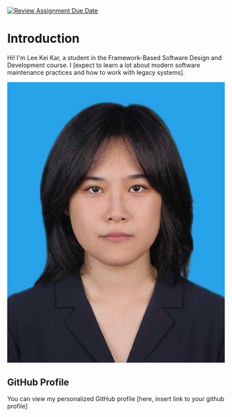 [![Review Assignment Due Date](https://classroom.github.com/assets/deadline-readme-button-22041afd0340ce965d47ae6ef1cefeee28c7c493a6346c4f15d667ab976d596c.svg)](https://classroom.github.com/a/0MOLbOcH)
# Introduction
Hi! I'm Lee Kei Kar, a student in the Framework-Based Software Design and Development course. 
I [expect to learn a lot about modern software maintenance practices and how to work with legacy systems].

![My Image](IMG_2432.JPG)  <!-- Link to the uploaded image -->

## GitHub Profile

You can view my personalized GitHub profile [here, insert link to your github profile]

